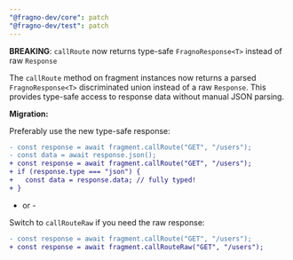 ```yaml
---
"@fragno-dev/core": patch
"@fragno-dev/test": patch
---
```


**BREAKING**: `callRoute` now returns type-safe `FragnoResponse<T>` instead of raw `Response`

The `callRoute` method on fragment instances now returns a parsed `FragnoResponse<T>` discriminated
union instead of a raw `Response`. This provides type-safe access to response data without manual
JSON parsing.

**Migration:**

Preferably use the new type-safe response:

```diff
- const response = await fragment.callRoute("GET", "/users");
- const data = await response.json();
+ const response = await fragment.callRoute("GET", "/users");
+ if (response.type === "json") {
+   const data = response.data; // fully typed!
+ }
```

- or -

Switch to `callRouteRaw` if you need the raw response:

```diff
- const response = await fragment.callRoute("GET", "/users");
+ const response = await fragment.callRouteRaw("GET", "/users");
```
